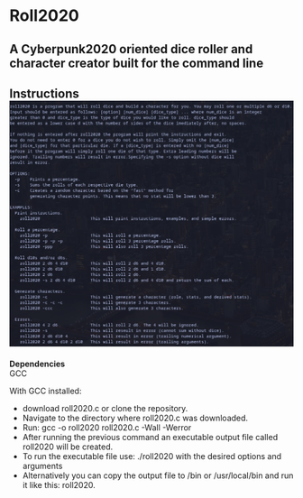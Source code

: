 # Roll2020
## A Cyberpunk2020 oriented dice roller and character creator built for the command line
**Instructions**
![Instructions](instructions.png "Instructions")
---
**Dependencies**  
GCC  

With GCC installed:
- download roll2020.c or clone the repository. 
- Navigate to the directory where roll2020.c was downloaded.
- Run: gcc -o roll2020 roll2020.c -Wall -Werror
- After running the previous command an executable output file called roll2020 will be created.
- To run the executable file use: ./roll2020 with the desired options and arguments
- Alternatively you can copy the output file to /bin or /usr/local/bin and run it like this: roll2020.

